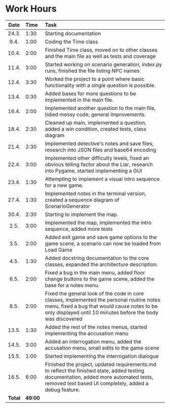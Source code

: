 # Work Hours
| Date | Time | Task |
| :---:|:-----|:-----|
| 24.3.| 1:30 | Starting documentation |
| 9.4. | 1:00 | Coding the Time class  |
| 10.4.| 2:00 | Finished Time class, moved on to other classes and the main file as well as tests and coverage |
| 11.4.| 3:00 | Started working on scenario generation, index.py runs, finished the file listing NPC names |
| 12.4.| 3:30 | Worked the project to a point where basic functionality with a single question is possible. |
| 13.4.| 0:30 | Added bases for more questions to be implemented in the main file. |
| 16.4.| 2:00 | Implemented another question to the main file, tidied messy code, general improvements. |
| 18.4.| 2:30 | Cleaned up main, implemented a question, added a win condition, created tests, class diagram |
| 21.4.| 2:30 | Implemented detective's notes and save files, research into JSON files and base64 encoding |
| 22.4.| 3:00 | Implemented other difficulty levels, fixed an obvious telling factor about the Liar, research into Pygame, started implementing a GUI |
| 23.4.| 1:30 | Attempting to implement a visual intro sequence for a new game. |
| 27.4.| 1:30 | Implemented notes in the terminal version, created a sequence diagram of ScenarioGenerator |
| 30.4.| 2:30 | Starting to implement the map. |
| 2.5. | 3:00 | Implemented the map, implemented the intro sequence, added more tests |
| 3.5. | 2:00 | Added exit game and save game options to the game scene, a scenario can now be loaded from Load Game |
| 4.5. | 1:30 | Added docstring documentation to the core classes, expanded the architecture description. |
| 6.5. | 2:00 | Fixed a bug in the main menu, added floor change buttons to the game scene, added the base for a notes menu. |
| 8.5. | 2:00 | Fixed the general look of the code in core classes, implemented the personal routine notes menu, fixed a bug that would cause notes to be only displayed until 10 minutes before the body was discovered
| 13.5.| 1:30 | Added the rest of the notes menus, started implementing the accusation menu |
| 14.5.| 3:00 | Added an interrogation menu, added the accusation menu, small edits to the game scene |
| 15.5.| 1:00 | Started implementing the interrogation dialogue |
| 16.5.| 6:00 | Finished the project, updated requirements.md to reflect the finished state, added testing documentation, added more automated tests, removed text based UI completely, added a debug feature. |
| **Total**| **49:00**| |
